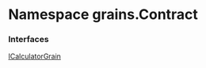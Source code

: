 # <a id="grains_Contract"></a> Namespace grains.Contract

### Interfaces

[ICalculatorGrain](grains.Contract.ICalculatorGrain.md)
